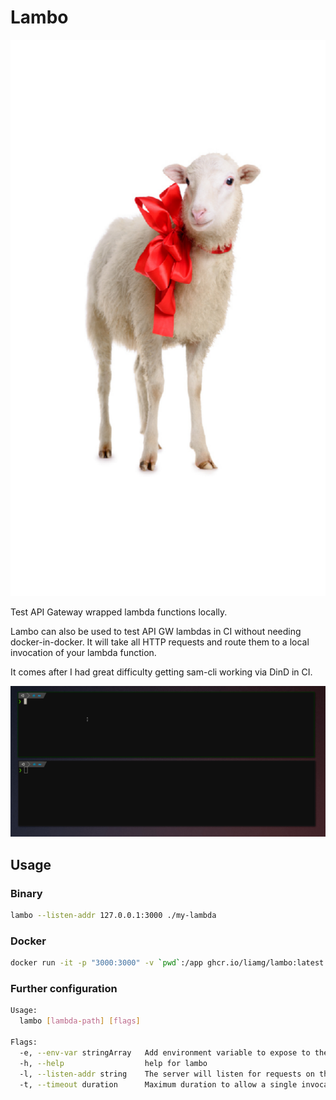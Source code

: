 # Lambo

<p align="center">
	<img height="890px" src="lamb.png">
</p>

Test API Gateway wrapped lambda functions locally.

Lambo can also be used to test API GW lambdas in CI without needing docker-in-docker. It will take all HTTP requests and route them to a local invocation of your lambda function.

It comes after I had great difficulty getting sam-cli working via DinD in CI.

<p align="center">
	<img src="demo.gif">
</p>


## Usage

### Binary

```bash
lambo --listen-addr 127.0.0.1:3000 ./my-lambda
```

### Docker

```bash
docker run -it -p "3000:3000" -v `pwd`:/app ghcr.io/liamg/lambo:latest /app/my-lambda
```

### Further configuration

```bash
Usage:
  lambo [lambda-path] [flags]

Flags:
  -e, --env-var stringArray   Add environment variable to expose to the lambda
  -h, --help                  help for lambo
  -l, --listen-addr string    The server will listen for requests on this address and route them to your local lambda function. (default "127.0.0.1:3000")
  -t, --timeout duration      Maximum duration to allow a single invocation of the lambda to run for. (default 30s)
```
